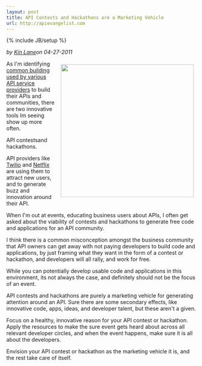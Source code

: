 ```yaml
---
layout: post
title: API Contests and Hackathons are a Marketing Vehicle
url: http://apievangelist.com
---
```

{% include JB/setup %}<p><i><span class="small">by</span> <a href="https://plus.google.com/106460238807821851374" rel="author">Kin Lane</a><span class="small">on</span> <span class="post-date">04-27-2011</span></i></p><img style="padding: 10px;" src="http://kinlane-productions.s3.amazonaws.com/api-evangelist/Twilio Developer Contests.png" alt="" width="350" align="right" />As I'm identifying <a title="common building blocks used by API service providers" href="http://blog.apievangelist.com/2011/03/07/api-area-common-building-blocks/">common building used by various API service providers</a> to build their APIs and communities, there are two innovative tools Im seeing show up more often.<p></p>
API contestsand hackathons.<p></p>
API providers like <a title="Twilio" href="http://www.twilio.com">Twilio</a> and <a title="Netflix" href="http://www.netflix.com">Netflix</a> are using them to attract new users, and to generate buzz and innovation around their API.<p></p>
When I'm out at events, educating business users about APIs, I often get asked about the viability of contests and hackathons to generate free code and applications for an API community.<p></p>
I think there is a common misconception amongst the business community that API owners can get away with not paying developers to build code and applications,  by just framing what they want in the form of a contest or hackathon, and developers will all rally, and work for free.<p></p>
While you can potentially develop usable code and applications in this environment, its not always the case, and definitely should not be the focus of an event.<p></p>
API contests and hackathons are purely a marketing vehicle for generating attention around an API.  Sure there are some secondary effects, like innovative code, apps, ideas, and developer talent, but these aren't a given.<p></p>
Focus on a healthy, innovative reason for your API contest or hackathon.  Apply the resources to make the sure event gets heard about across all relevant developer circles, and when the event happens, make sure it is all about the developers.<p></p>
Envision your API contest or hackathon as the marketing vehicle it is, and the rest take care of itself.